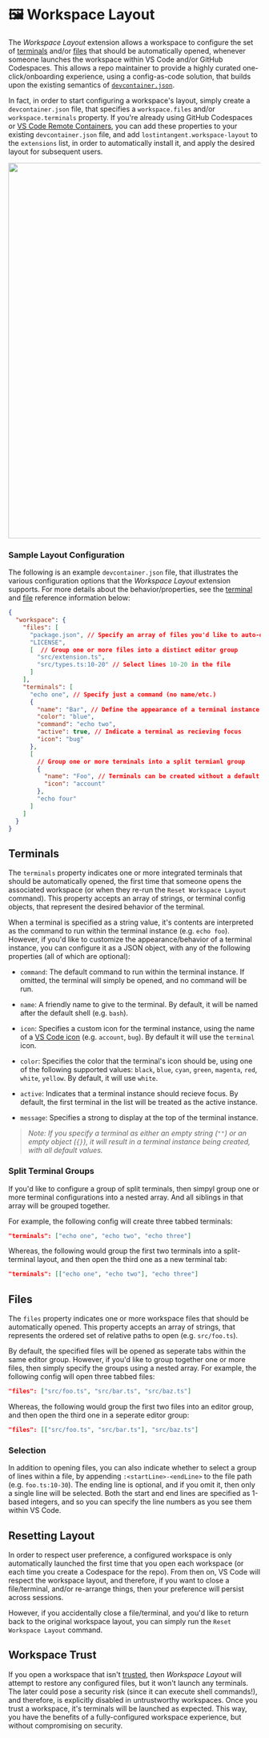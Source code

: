 # 🖼️ Workspace Layout

The _Workspace Layout_ extension allows a workspace to configure the set of [terminals](#terminals) and/or [files](#files) that should be automatically opened, whenever someone launches the workspace within VS Code and/or GitHub Codespaces. This allows a repo maintainer to provide a highly curated one-click/onboarding experience, using a config-as-code solution, that builds upon the existing semantics of [`devcontainer.json`](https://code.visualstudio.com/docs/remote/devcontainerjson-reference).

In fact, in order to start configuring a workspace's layout, simply create a `devcontainer.json` file, that specifies a `workspace.files` and/or `workspace.terminals` property. If you're already using GitHub Codespaces or [VS Code Remote Containers](https://marketplace.visualstudio.com/items?itemName=ms-vscode-remote.remote-containers), you can add these properties to your existing `devcontainer.json` file, and add `lostintangent.workspace-layout` to the `extensions` list, in order to automatically install it, and apply the desired layout for subsequent users.

<img width="750px" src="https://user-images.githubusercontent.com/116461/155415211-94d48e4b-57e9-4956-9876-5946a12a6cb6.png" />

### Sample Layout Configuration

The following is an example `devcontainer.json` file, that illustrates the various configuration options that the _Workspace Layout_ extension supports. For more details about the behavior/properties, see the [terminal](#terminals) and [file](#files) reference information below:

```json
{
  "workspace": {
    "files": [
      "package.json", // Specify an array of files you'd like to auto-open
      "LICENSE",
      [  // Group one or more files into a distinct editor group
        "src/extension.ts",
        "src/types.ts:10-20" // Select lines 10-20 in the file
      ]
    ],
    "terminals": [
      "echo one", // Specify just a command (no name/etc.)
      {
        "name": "Bar", // Define the appearance of a terminal instance
        "color": "blue",
        "command": "echo two",
        "active": true, // Indicate a terminal as recieving focus
        "icon": "bug"
      },
      [
        // Group one or more terminals into a split termianl group
        {
          "name": "Foo", // Terminals can be created without a default command
          "icon": "account"
        },
        "echo four"
      ]
    ]
  }
}
```

## Terminals

The `terminals` property indicates one or more integrated terminals that should be automatically opened, the first time that someone opens the associated workspace (or when they re-run the `Reset Workspace Layout` command). This property accepts an array of strings, or terminal config objects, that represent the desired behavior of the terminal.

When a terminal is specified as a string value, it's contents are interpreted as the command to run within the terminal instance (e.g. `echo foo`). However, if you'd like to customize the appearance/behavior of a terminal instance, you can configure it as a JSON object, with any of the following properties (all of which are optional):

- `command`: The default command to run within the terminal instance. If omitted, the terminal will simply be opened, and no command will be run.

- `name`: A friendly name to give to the terminal. By default, it will be named after the default shell (e.g. `bash`).

- `icon`: Specifies a custom icon for the terminal instance, using the name of a [VS Code icon](https://microsoft.github.io/vscode-codicons/dist/codicon.html) (e.g. `account`, `bug`). By default it will use the `terminal` icon.

- `color`: Specifies the color that the terminal's icon should be, using one of the following supported values: `black`, `blue`, `cyan`, `green`, `magenta`, `red`, `white`, `yellow`. By default, it will use `white`.

- `active`: Indicates that a terminal instance should recieve focus. By default, the first terminal in the list will be treated as the active instance.

- `message`: Specifies a strong to display at the top of the terminal instance.

> _Note: If you specify a terminal as either an empty string (`""`) or an empty object (`{}`), it will result in a terminal instance being created, with all default values._

### Split Terminal Groups

If you'd like to configure a group of split terminals, then simpyl group one or more terminal configurations into a nested array. And all siblings in that array will be grouped together.

For example, the following config will create three tabbed terminals:

```json
"terminals": ["echo one", "echo two", "echo three"]
```

Whereas, the following would group the first two terminals into a split-terminal layout, and then open the third one as a new terminal tab:

```json
"terminals": [["echo one", "echo two"], "echo three"]
```

## Files

The `files` property indicates one or more workspace files that should be automatically opened. This property accepts an array of strings, that represents the ordered set of relative paths to open (e.g. `src/foo.ts`).

By default, the specified files will be opened as seperate tabs within the same editor group. However, if you'd like to group together one or more files, then simply specify the groups using a nested array. For example, the following config will open three tabbed files:

```json
"files": ["src/foo.ts", "src/bar.ts", "src/baz.ts"]
```

Whereas, the following would group the first two files into an editor group, and then open the third one in a seperate editor group:

```json
"files": [["src/foo.ts", "src/bar.ts"], "src/baz.ts"]
```

### Selection

In addition to opening files, you can also indicate whether to select a group of lines within a file, by appending `:<startLine>-<endLine>` to the file path (e.g. `foo.ts:10-30`). The ending line is optional, and if you omit it, then only a single line will be selected. Both the start and end lines are specified as 1-based integers, and so you can specify the line numbers as you see them within VS Code.

## Resetting Layout

In order to respect user preference, a configured workspace is only automatically launched the first time that you open each workspace (or each time you create a Codespace for the repo). From then on, VS Code will respect the workspace layout, and therefore, if you want to close a file/terminal, and/or re-arrange things, then your preference will persist across sessions.

However, if you accidentally close a file/terminal, and you'd like to return back to the original workspace layout, you can simply run the `Reset Workspace Layout` command.

## Workspace Trust

If you open a workspace that isn't [trusted](https://code.visualstudio.com/docs/editor/workspace-trust), then _Workspace Layout_ will attempt to restore any configured files, but it won't launch any terminals. The later could pose a security risk (since it can execute shell commands!), and therefore, is explicitly disabled in untrustworthy workspaces. Once you trust a workspace, it's terminals will be launched as expected. This way, you have the benefits of a fully-configured workspace experience, but without compromising on security.